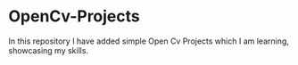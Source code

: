 # OpenCv-Projects
In this repository I have added simple Open Cv Projects which I am learning, showcasing my skills. 
